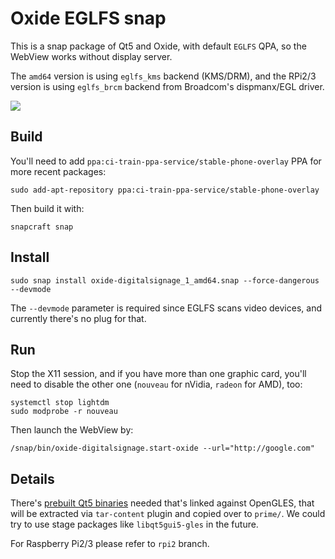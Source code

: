 # Oxide EGLFS snap

This is a snap package of Qt5 and Oxide, with default `EGLFS` QPA, so the WebView works without display server. 

The `amd64` version is using `eglfs_kms` backend (KMS/DRM), and the RPi2/3 version is using `eglfs_brcm` backend from Broadcom's dispmanx/EGL driver.

![](http://i.imgur.com/L7GWZiF.jpg)

## Build 

You'll need to add `ppa:ci-train-ppa-service/stable-phone-overlay` PPA for more recent packages: 

    sudo add-apt-repository ppa:ci-train-ppa-service/stable-phone-overlay
    
Then build it with:

    snapcraft snap 
    
## Install

    sudo snap install oxide-digitalsignage_1_amd64.snap --force-dangerous --devmode 

The `--devmode` parameter is required since EGLFS scans video devices, and currently there's no plug for that. 

## Run

Stop the X11 session, and if you have more than one graphic card, you'll need to disable the other one (`nouveau` for nVidia, `radeon` for AMD), too: 

    systemctl stop lightdm
    sudo modprobe -r nouveau

Then launch the WebView by: 

    /snap/bin/oxide-digitalsignage.start-oxide --url="http://google.com"

## Details 

There's [prebuilt Qt5 binaries](https://github.com/penk/oxide-eglfs-snap/releases) needed that's linked against OpenGLES, that will be extracted via `tar-content` plugin and copied over to `prime/`. We could try to use stage packages like `libqt5gui5-gles` in the future. 

For Raspberry Pi2/3 please refer to `rpi2` branch.
